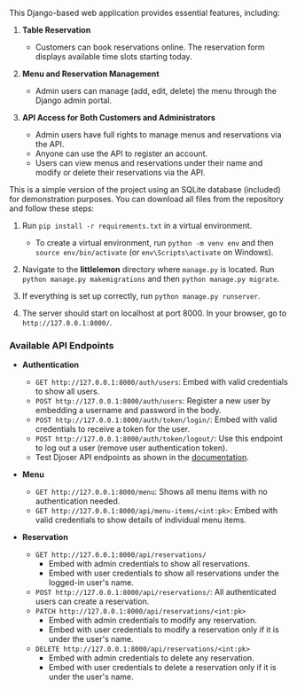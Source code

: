 This Django-based web application provides essential features, including:

1. **Table Reservation**
   - Customers can book reservations online. The reservation form displays available time slots starting today.

2. **Menu and Reservation Management**
   - Admin users can manage (add, edit, delete) the menu through the Django admin portal.

3. **API Access for Both Customers and Administrators**
   - Admin users have full rights to manage menus and reservations via the API.
   - Anyone can use the API to register an account.
   - Users can view menus and reservations under their name and modify or delete their reservations via the API.

This is a simple version of the project using an SQLite database (included) for demonstration purposes. You can download all files from the repository and follow these steps:

1. Run `pip install -r requirements.txt` in a virtual environment.
   - To create a virtual environment, run `python -m venv env` and then `source env/bin/activate` (or `env\Scripts\activate` on Windows).

2. Navigate to the **littlelemon** directory where `manage.py` is located. Run `python manage.py makemigrations` and then `python manage.py migrate`.

3. If everything is set up correctly, run `python manage.py runserver`.

4. The server should start on localhost at port 8000. In your browser, go to `http://127.0.0.1:8000/`.

### Available API Endpoints

- **Authentication**
  - `GET http://127.0.0.1:8000/auth/users`: Embed with valid credentials to show all users.
  - `POST http://127.0.0.1:8000/auth/users`: Register a new user by embedding a username and password in the body.
  - `POST http://127.0.0.1:8000/auth/token/login/`: Embed with valid credentials to receive a token for the user.
  - `POST http://127.0.0.1:8000/auth/token/logout/`: Use this endpoint to log out a user (remove user authentication token).
  - Test Djoser API endpoints as shown in the [documentation](https://djoser.readthedocs.io/en/latest/getting_started.html).

- **Menu**
  - `GET http://127.0.0.1:8000/menu`: Shows all menu items with no authentication needed.
  - `GET http://127.0.0.1:8000/api/menu-items/<int:pk>`: Embed with valid credentials to show details of individual menu items.

- **Reservation**
  - `GET http://127.0.0.1:8000/api/reservations/`
    - Embed with admin credentials to show all reservations.
    - Embed with user credentials to show all reservations under the logged-in user's name.
  - `POST http://127.0.0.1:8000/api/reservations/`: All authenticated users can create a reservation.
  - `PATCH http://127.0.0.1:8000/api/reservations/<int:pk>`
    - Embed with admin credentials to modify any reservation.
    - Embed with user credentials to modify a reservation only if it is under the user's name.
  - `DELETE http://127.0.0.1:8000/api/reservations/<int:pk>`
    - Embed with admin credentials to delete any reservation.
    - Embed with user credentials to delete a reservation only if it is under the user's name.